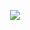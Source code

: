 <p align="center">
    <img src="http://some_place.com/image.png](https://github.com/areaone-cloud/.github/blob/main/profile/areaone_cloud_red_transp.png" />
</p>
